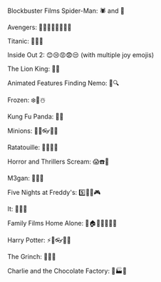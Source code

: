 
Blockbuster Films
Spider-Man: 🕷️ and 👨

Avengers: 🦸‍♂️🦸‍♀️🦹‍♂️🧠💥

Titanic: 🧊💥🚢

Inside Out 2: 😊😢😡😨😒 (with multiple joy emojis)

The Lion King: 🦁👑

Animated Features
Finding Nemo: 🐠🔍

Frozen: ❄️👸☃️

Kung Fu Panda: 🐼🥋

Minions: 👨‍🔬👓👶💛

Ratatouille: 🐀👨‍🍳🍲

Horror and Thrillers
Scream: 😱☎️🔪

M3gan: 🤖👧💃

Five Nights at Freddy's: 5️⃣🌃🐻🎮

It: 🤡🎈🚽

Family Films
Home Alone: 👦🏠🚫👨‍👩‍👧‍👦

Harry Potter: ⚡👦👓🧙‍♂️

The Grinch: 💚😠🎄

Charlie and the Chocolate Factory: 🍫🏭👶
